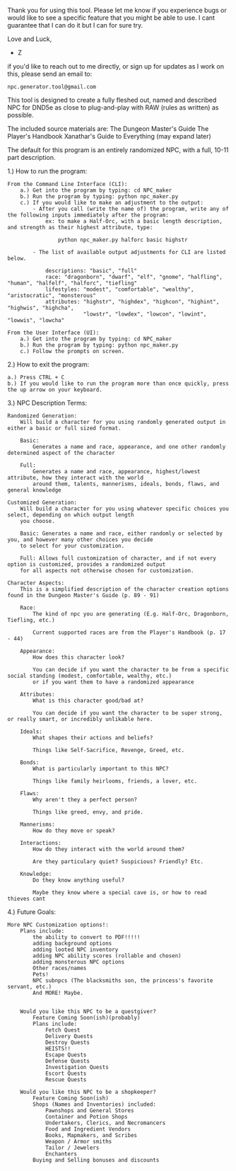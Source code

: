 
Thank you for using this tool. Please let me know if you experience bugs or would like to see a specific feature that
you might be able to use. I cant guarantee that I can do it but I can for sure try.

Love and Luck, 
- Z



if you'd like to reach out to me directly, or sign up for updates as I work on this, please send an email to:

    npc.generator.tool@gmail.com




This tool is designed to create a fully fleshed out, named and described NPC for DND5e 
    as close to plug-and-play with RAW (rules as written) as possible.



The included source materials are:
    The Dungeon Master's Guide
    The Player's Handbook
    Xanathar's Guide to Everything
    (may expand later)




The default for this program is an entirely randomized NPC, with a full, 10-11 part description.

1.) How to run the program:
    
    From the Command Line Interface (CLI):
        a.) Get into the program by typing: cd NPC_maker
        b.) Run the program by typing: python npc_maker.py
        c.) If you would like to make an adjustment to the output:
            - After you call (write the name of) the program, write any of the following inputs immediately after the program:
                ex: to make a Half-Orc, with a basic length description, and strength as their highest attribute, type:
                    
                    python npc_maker.py halforc basic highstr
    
            - The list of available output adjustments for CLI are listed below.
            
                descriptions: "basic", "full"
                race: "dragonborn", "dwarf", "elf", "gnome", "halfling", "human", "halfelf", "halforc", "tiefling"
                lifestyles: "modest", "comfortable", "wealthy", "aristocratic", "monsterous"
                attributes: "highstr", "highdex", "highcon", "highint", "highwis", "highcha",
                            "lowstr", "lowdex", "lowcon", "lowint", "lowwis", "lowcha"
                            
    From the User Interface (UI):
        a.) Get into the program by typing: cd NPC_maker
        b.) Run the program by typing: python npc_maker.py
        c.) Follow the prompts on screen.

2.) How to exit the program:

    a.) Press CTRL + C
    b.) If you would like to run the program more than once quickly, press the up arrow on your keyboard.


3.) NPC Description Terms:

    Randomized Generation:
        Will build a character for you using randomly generated output in either a basic or full sized format. 

        Basic: 
            Generates a name and race, appearance, and one other randomly determined aspect of the character

        Full:
            Generates a name and race, appearance, highest/lowest attribute, how they interact with the world
            around them, talents, mannerisms, ideals, bonds, flaws, and general knowledge
    
    Customized Generation:
        Will build a character for you using whatever specific choices you select, depending on which output length
        you choose.

        Basic: Generates a name and race, either randomly or selected by you, and however many other choices you decide
        to select for your customization.

        Full: Allows full customization of character, and if not every option is customized, provides a randomized output
        for all aspects not otherwise chosen for customization.

    Character Aspects:
        This is a simplified description of the character creation options found in the Dungeon Master's Guide (p. 89 - 91)

        Race:
            The kind of npc you are generating (E.g. Half-Orc, Dragonborn, Tiefling, etc.)
        
            Current supported races are from the Player's Handbook (p. 17 - 44)

        Appearance:
            How does this character look?
            
            You can decide if you want the character to be from a specific social standing (modest, comfortable, wealthy, etc.)
            or if you want them to have a randomized appearance
        
        Attributes:
            What is this character good/bad at?

            You can decide if you want the character to be super strong, or really smart, or incredibly unlikable here.

        Ideals:
            What shapes their actions and beliefs?

            Things like Self-Sacrifice, Revenge, Greed, etc.

        Bonds:
            What is particularly important to this NPC?

            Things like family heirlooms, friends, a lover, etc.

        Flaws:
            Why aren't they a perfect person?

            Things like greed, envy, and pride.

        Mannerisms:
            How do they move or speak?

        Interactions:
            How do they interact with the world around them?

            Are they particulary quiet? Suspicious? Friendly? Etc.

        Knowledge:
            Do they know anything useful?

            Maybe they know where a special cave is, or how to read thieves cant



4.) Future Goals:

    More NPC Customization options!:
        Plans include:
            the ability to convert to PDF!!!!!
            adding background options
            adding looted NPC inventory
            adding NPC ability scores (rollable and chosen)
            adding monsterous NPC options
            Other races/names
            Pets!
            NPC subnpcs (The blacksmiths son, the princess's favorite servant, etc.)
            And MORE! Maybe.


        Would you like this NPC to be a questgiver?
            Feature Coming Soon(ish)(probably)
            Plans include:
                Fetch Quest
                Delivery Quests
                Destroy Quests
                HEISTS!!
                Escape Quests
                Defense Quests
                Investigation Quests
                Escort Quests
                Rescue Quests

        Would you like this NPC to be a shopkeeper?
            Feature Coming Soon(ish)
            Shops (Names and Inventories) included:
                Pawnshops and General Stores
                Container and Potion Shops
                Undertakers, Clerics, and Necromancers
                Food and Ingredient Vendors
                Books, Mapmakers, and Scribes
                Weapon / Armor smiths
                Tailor / Jewelers
                Enchanters
            Buying and Selling bonuses and discounts



